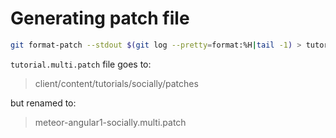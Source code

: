 # Generating patch file

```bash
git format-patch --stdout $(git log --pretty=format:%H|tail -1) > tutorial.multi.patch
```

`tutorial.multi.patch` file goes to:

> client/content/tutorials/socially/patches

but renamed to:

> meteor-angular1-socially.multi.patch
